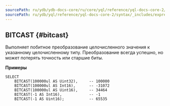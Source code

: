 ```yaml
---
sourcePath: ru/ydb/ydb-docs-core/ru/core/yql/reference/yql-docs-core-2/syntax/_includes/expressions/bitcast.md
sourcePath: ru/ydb/yql/reference/yql-docs-core-2/syntax/_includes/expressions/bitcast.md
---
```

## BITCAST {#bitcast}
Выполняет побитное преобразование целочисленного значения к указанному целочисленному типу. Преобразование всегда успешно, но может потерять точность или старшие биты.

**Примеры**
``` yql
SELECT
    BITCAST(100000ul AS Uint32),     -- 100000
    BITCAST(100000ul AS Int16),      -- -31072
    BITCAST(100000ul AS Uint16),     -- 34464
    BITCAST(-1 AS Int16),            -- -1
    BITCAST(-1 AS Uint16);           -- 65535
```
